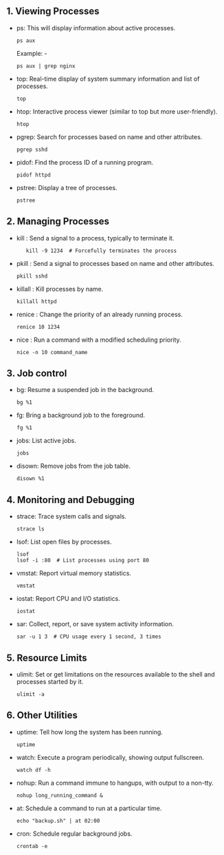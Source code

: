 ## 1. Viewing Processes

- ps: This will display information about active processes.
  ```
  ps aux
  ```
  Example: -
  ```
  ps aux | grep nginx
  ```

- top: Real-time display of system summary information and list of processes.
  ```
  top
  ```

- htop: Interactive process viewer (similar to top but more user-friendly).
  ```
  htop
  ```

- pgrep: Search for processes based on name and other attributes.
  ```
  pgrep sshd
  ```

- pidof: Find the process ID of a running program.
  ```
  pidof httpd
  ```

- pstree: Display a tree of processes.
  ```
  pstree
  ```

## 2. Managing Processes

- kill : Send a signal to a process, typically to terminate it.
  ```kill 1234
     kill -9 1234  # Forcefully terminates the process
  ```
  
- pkill : Send a signal to processes based on name and other attributes.
  ```
  pkill sshd
  ```
  
- killall : Kill processes by name.
  ```
  killall httpd
  ```
  
- renice : Change the priority of an already running process.
  ```
  renice 10 1234
  ```
  
- nice : Run a command with a modified scheduling priority.
  ```
  nice -n 10 command_name
  ```

## 3. Job control
- bg: Resume a suspended job in the background.
  ```
  bg %1
  ```
  
- fg: Bring a background job to the foreground.
  ```
  fg %1
  ```
  
- jobs: List active jobs.
  ```
  jobs
  ```
  
- disown: Remove jobs from the job table.
  ```
  disown %1
  ```
  
## 4. Monitoring and Debugging
- strace: Trace system calls and signals.
  ```
  strace ls
  ```
  
- lsof: List open files by processes.
  ```
  lsof
  lsof -i :80  # List processes using port 80
  ```
  
- vmstat: Report virtual memory statistics.
  ```
  vmstat
  ```
  
- iostat: Report CPU and I/O statistics.
  ```
  iostat
  ```
  
- sar: Collect, report, or save system activity information.
  ```
  sar -u 1 3  # CPU usage every 1 second, 3 times
  ```

## 5. Resource Limits
- ulimit: Set or get limitations on the resources available to the shell and processes started by it.
  ```
  ulimit -a
  ```

## 6. Other Utilities
- uptime: Tell how long the system has been running.
  ```
  uptime
  ```
  
- watch: Execute a program periodically, showing output fullscreen.
  ```
  watch df -h
  ```
  
- nohup: Run a command immune to hangups, with output to a non-tty.
  ```
  nohup long_running_command &
  ```
  
- at: Schedule a command to run at a particular time.
  ```
  echo "backup.sh" | at 02:00
  ```
  
- cron: Schedule regular background jobs.
  ```
  crontab -e
  ```



  
